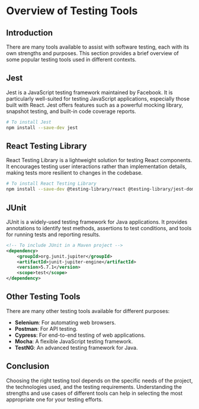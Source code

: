 # Overview of Testing Tools

## Introduction

There are many tools available to assist with software testing, each with its own strengths and purposes. This section provides a brief overview of some popular testing tools used in different contexts.

## Jest

Jest is a JavaScript testing framework maintained by Facebook. It is particularly well-suited for testing JavaScript applications, especially those built with React. Jest offers features such as a powerful mocking library, snapshot testing, and built-in code coverage reports.

```bash
# To install Jest
npm install --save-dev jest
```

## React Testing Library

React Testing Library is a lightweight solution for testing React components. It encourages testing user interactions rather than implementation details, making tests more resilient to changes in the codebase.

```bash
# To install React Testing Library
npm install --save-dev @testing-library/react @testing-library/jest-dom
```

## JUnit

JUnit is a widely-used testing framework for Java applications. It provides annotations to identify test methods, assertions to test conditions, and tools for running tests and reporting results.

```xml
<!-- To include JUnit in a Maven project -->
<dependency>
    <groupId>org.junit.jupiter</groupId>
    <artifactId>junit-jupiter-engine</artifactId>
    <version>5.7.1</version>
    <scope>test</scope>
</dependency>
```

## Other Testing Tools

There are many other testing tools available for different purposes:

- **Selenium**: For automating web browsers.
- **Postman**: For API testing.
- **Cypress**: For end-to-end testing of web applications.
- **Mocha**: A flexible JavaScript testing framework.
- **TestNG**: An advanced testing framework for Java.

## Conclusion

Choosing the right testing tool depends on the specific needs of the project, the technologies used, and the testing requirements. Understanding the strengths and use cases of different tools can help in selecting the most appropriate one for your testing efforts.
